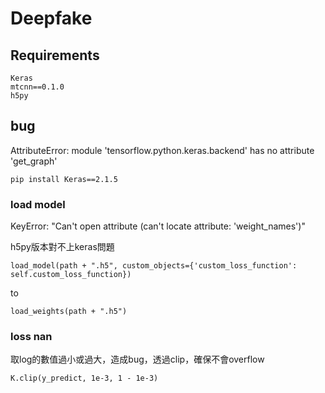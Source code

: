 # Deepfake

## Requirements

```
Keras
mtcnn==0.1.0
h5py
```

## bug
AttributeError: module 'tensorflow.python.keras.backend' has no attribute 'get_graph'
```
pip install Keras==2.1.5
```

### load model
KeyError: "Can't open attribute (can't locate attribute: 'weight_names')"

h5py版本對不上keras問題
```
load_model(path + ".h5", custom_objects={'custom_loss_function': self.custom_loss_function})
```
to
```
load_weights(path + ".h5")
```

### loss nan
取log的數值過小或過大，造成bug，透過clip，確保不會overflow
```
K.clip(y_predict, 1e-3, 1 - 1e-3)
```
